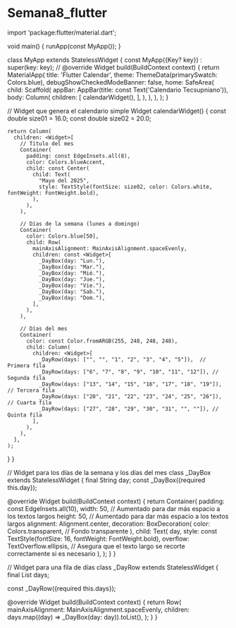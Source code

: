 # Semana8_flutter




import 'package:flutter/material.dart';

void main() {
  runApp(const MyApp());
}

class MyApp extends StatelessWidget {
  const MyApp({Key? key}) : super(key: key);
//
  @override
  Widget build(BuildContext context) {
    return MaterialApp(
      title: 'Flutter Calendar',
      theme: ThemeData(primarySwatch: Colors.blue),
      debugShowCheckedModeBanner: false,
      home: SafeArea(
        child: Scaffold(
          appBar: AppBar(title: const Text('Calendario Tecsupniano')),
          body: Column(
            children: <Widget>[
              calendarWidget(),
            ],
          ),
        ),
      ),
    );
  }

  // Widget que genera el calendario simple
  Widget calendarWidget() {
    const double size01 = 16.0;
    const double size02 = 20.0;

    return Column(
      children: <Widget>[
        // Título del mes
        Container(
          padding: const EdgeInsets.all(8),
          color: Colors.blueAccent,
          child: const Center(
            child: Text(
              "Mayo del 2025",
              style: TextStyle(fontSize: size02, color: Colors.white, fontWeight: FontWeight.bold),
            ),
          ),
        ),

        // Días de la semana (lunes a domingo)
        Container(
          color: Colors.blue[50],
          child: Row(
            mainAxisAlignment: MainAxisAlignment.spaceEvenly,
            children: const <Widget>[
              _DayBox(day: "Lun."),
              _DayBox(day: "Mar."),
              _DayBox(day: "Mié."),
              _DayBox(day: "Jue."),
              _DayBox(day: "Vie."),
              _DayBox(day: "Sab."),
              _DayBox(day: "Dom."),
            ],
          ),
        ),

        // Días del mes
        Container(
          color: const Color.fromARGB(255, 248, 248, 248),
          child: Column(
            children: <Widget>[
              _DayRow(days: ["", "", "1", "2", "3", "4", "5"]),  // Primera fila
              _DayRow(days: ["6", "7", "8", "9", "10", "11", "12"]), // Segunda fila
              _DayRow(days: ["13", "14", "15", "16", "17", "18", "19"]), // Tercera fila
              _DayRow(days: ["20", "21", "22", "23", "24", "25", "26"]), // Cuarta fila
              _DayRow(days: ["27", "28", "29", "30", "31", "", ""]), // Quinta fila
            ],
          ),
        ),
      ],
    );
  }
}

// Widget para los días de la semana y los días del mes
class _DayBox extends StatelessWidget {
  final String day;
  const _DayBox({required this.day});

  @override
  Widget build(BuildContext context) {
    return Container(
      padding: const EdgeInsets.all(10),
      width: 50,  // Aumentado para dar más espacio a los textos largos
      height: 50, // Aumentado para dar más espacio a los textos largos
      alignment: Alignment.center,
      decoration: BoxDecoration(
        color: Colors.transparent,  // Fondo transparente
      ),
      child: Text(
        day,
        style: const TextStyle(fontSize: 16, fontWeight: FontWeight.bold),
        overflow: TextOverflow.ellipsis,  // Asegura que el texto largo se recorte correctamente si es necesario
      ),
    );
  }
}

// Widget para una fila de días
class _DayRow extends StatelessWidget {
  final List<String> days;

  const _DayRow({required this.days});

  @override
  Widget build(BuildContext context) {
    return Row(
      mainAxisAlignment: MainAxisAlignment.spaceEvenly,
      children: days.map((day) => _DayBox(day: day)).toList(),
    );
  }
}
